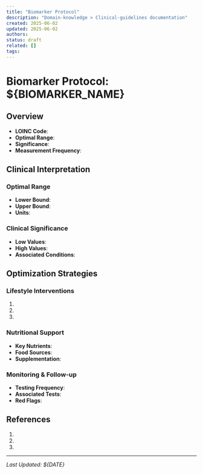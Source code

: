 ```yaml
---
title: "Biomarker Protocol"
description: "Domain-knowledge > Clinical-guidelines documentation"
created: 2025-06-02
updated: 2025-06-02
authors: 
status: draft
related: []
tags: 
---
```


# Biomarker Protocol: ${BIOMARKER_NAME}

## Overview
- **LOINC Code**: 
- **Optimal Range**: 
- **Significance**: 
- **Measurement Frequency**: 

## Clinical Interpretation

### Optimal Range
- **Lower Bound**: 
- **Upper Bound**: 
- **Units**: 

### Clinical Significance
- **Low Values**: 
- **High Values**: 
- **Associated Conditions**: 

## Optimization Strategies

### Lifestyle Interventions
1. 
2. 
3. 

### Nutritional Support
- **Key Nutrients**: 
- **Food Sources**: 
- **Supplementation**: 

### Monitoring & Follow-up
- **Testing Frequency**: 
- **Associated Tests**: 
- **Red Flags**: 

## References
1. 
2. 
3. 

---
*Last Updated: ${DATE}*

